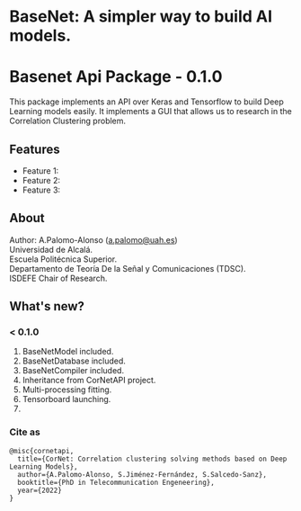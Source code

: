 # BaseNet: A simpler way to build AI models.


# Basenet Api Package - 0.1.0

This package implements an API over Keras and Tensorflow to build Deep Learning models easily. It implements a GUI
that allows us to research in the Correlation Clustering problem.

## Features

* Feature 1:
* Feature 2:
* Feature 3:

## About ##

Author: A.Palomo-Alonso (a.palomo@uah.es)\
Universidad de Alcalá.\
Escuela Politécnica Superior.\
Departamento de Teoría De la Señal y Comunicaciones (TDSC).\
ISDEFE Chair of Research.

## What's new?

### < 0.1.0
1. BaseNetModel included.
2. BaseNetDatabase included.
3. BaseNetCompiler included.
4. Inheritance from CorNetAPI project.
5. Multi-processing fitting.
6. Tensorboard launching.
7. 


### Cite as

~~~
@misc{cornetapi,
  title={CorNet: Correlation clustering solving methods based on Deep Learning Models},
  author={A.Palomo-Alonso, S.Jiménez-Fernández, S.Salcedo-Sanz},
  booktitle={PhD in Telecommunication Engeneering},
  year={2022}
}
~~~
